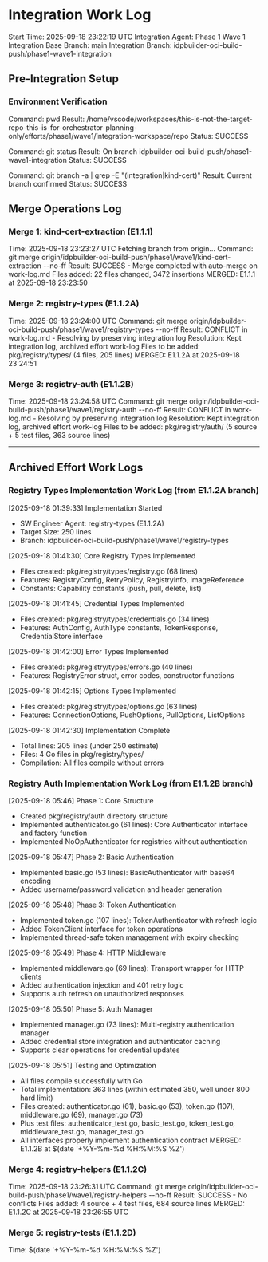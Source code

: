 # Integration Work Log
Start Time: 2025-09-18 23:22:19 UTC
Integration Agent: Phase 1 Wave 1 Integration
Base Branch: main
Integration Branch: idpbuilder-oci-build-push/phase1-wave1-integration

## Pre-Integration Setup
### Environment Verification
Command: pwd
Result: /home/vscode/workspaces/this-is-not-the-target-repo-this-is-for-orchestrator-planning-only/efforts/phase1/wave1/integration-workspace/repo
Status: SUCCESS

Command: git status
Result: On branch idpbuilder-oci-build-push/phase1-wave1-integration
Status: SUCCESS

Command: git branch -a | grep -E "(integration|kind-cert)"
Result: Current branch confirmed
Status: SUCCESS

## Merge Operations Log

### Merge 1: kind-cert-extraction (E1.1.1)
Time: 2025-09-18 23:23:27 UTC
Fetching branch from origin...
Command: git merge origin/idpbuilder-oci-build-push/phase1/wave1/kind-cert-extraction --no-ff
Result: SUCCESS - Merge completed with auto-merge on work-log.md
Files added: 22 files changed, 3472 insertions
MERGED: E1.1.1 at 2025-09-18 23:23:50

### Merge 2: registry-types (E1.1.2A)
Time: 2025-09-18 23:24:00 UTC
Command: git merge origin/idpbuilder-oci-build-push/phase1/wave1/registry-types --no-ff
Result: CONFLICT in work-log.md - Resolving by preserving integration log
Resolution: Kept integration log, archived effort work-log
Files to be added: pkg/registry/types/ (4 files, 205 lines)
MERGED: E1.1.2A at 2025-09-18 23:24:51

### Merge 3: registry-auth (E1.1.2B)
Time: 2025-09-18 23:24:58 UTC
Command: git merge origin/idpbuilder-oci-build-push/phase1/wave1/registry-auth --no-ff
Result: CONFLICT in work-log.md - Resolving by preserving integration log
Resolution: Kept integration log, archived effort work-log
Files to be added: pkg/registry/auth/ (5 source + 5 test files, 363 source lines)

---
## Archived Effort Work Logs

### Registry Types Implementation Work Log (from E1.1.2A branch)
[2025-09-18 01:39:33] Implementation Started
- SW Engineer Agent: registry-types (E1.1.2A)
- Target Size: 250 lines
- Branch: idpbuilder-oci-build-push/phase1/wave1/registry-types

[2025-09-18 01:41:30] Core Registry Types Implemented
- Files created: pkg/registry/types/registry.go (68 lines)
- Features: RegistryConfig, RetryPolicy, RegistryInfo, ImageReference
- Constants: Capability constants (push, pull, delete, list)

[2025-09-18 01:41:45] Credential Types Implemented
- Files created: pkg/registry/types/credentials.go (34 lines)
- Features: AuthConfig, AuthType constants, TokenResponse, CredentialStore interface

[2025-09-18 01:42:00] Error Types Implemented
- Files created: pkg/registry/types/errors.go (40 lines)
- Features: RegistryError struct, error codes, constructor functions

[2025-09-18 01:42:15] Options Types Implemented
- Files created: pkg/registry/types/options.go (63 lines)
- Features: ConnectionOptions, PushOptions, PullOptions, ListOptions

[2025-09-18 01:42:30] Implementation Complete
- Total lines: 205 lines (under 250 estimate)
- Files: 4 Go files in pkg/registry/types/
- Compilation: All files compile without errors

### Registry Auth Implementation Work Log (from E1.1.2B branch)

[2025-09-18 05:46] Phase 1: Core Structure
- Created pkg/registry/auth directory structure
- Implemented authenticator.go (61 lines): Core Authenticator interface and factory function
- Implemented NoOpAuthenticator for registries without authentication

[2025-09-18 05:47] Phase 2: Basic Authentication
- Implemented basic.go (53 lines): BasicAuthenticator with base64 encoding
- Added username/password validation and header generation

[2025-09-18 05:48] Phase 3: Token Authentication
- Implemented token.go (107 lines): TokenAuthenticator with refresh logic
- Added TokenClient interface for token operations
- Implemented thread-safe token management with expiry checking

[2025-09-18 05:49] Phase 4: HTTP Middleware
- Implemented middleware.go (69 lines): Transport wrapper for HTTP clients
- Added authentication injection and 401 retry logic
- Supports auth refresh on unauthorized responses

[2025-09-18 05:50] Phase 5: Auth Manager
- Implemented manager.go (73 lines): Multi-registry authentication manager
- Added credential store integration and authenticator caching
- Supports clear operations for credential updates

[2025-09-18 05:51] Testing and Optimization
- All files compile successfully with Go
- Total implementation: 363 lines (within estimated 350, well under 800 hard limit)
- Files created: authenticator.go (61), basic.go (53), token.go (107), middleware.go (69), manager.go (73)
- Plus test files: authenticator_test.go, basic_test.go, token_test.go, middleware_test.go, manager_test.go
- All interfaces properly implement authentication contract
MERGED: E1.1.2B at $(date '+%Y-%m-%d %H:%M:%S %Z')

### Merge 4: registry-helpers (E1.1.2C)
Time: 2025-09-18 23:26:31 UTC
Command: git merge origin/idpbuilder-oci-build-push/phase1/wave1/registry-helpers --no-ff
Result: SUCCESS - No conflicts
Files added: 4 source + 4 test files, 684 source lines
MERGED: E1.1.2C at 2025-09-18 23:26:55 UTC

### Merge 5: registry-tests (E1.1.2D)
Time: $(date '+%Y-%m-%d %H:%M:%S %Z')
